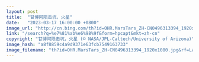```yaml
---
layout: post
title:  "甘博阿陨击坑，火星"
date:   "2023-03-17 16:00:00 +0800"
image_url: "http://cn.bing.com/th?id=OHR.MarsTars_ZH-CN0496313394_1920x1080.jpg&rf=LaDigue_1920x1080.jpg&pid=hp"
link: "/search?q=%e7%81%ab%e6%98%9f&form=hpcapt&mkt=zh-cn"
copyright: "甘博阿陨击坑，火星 (© NASA/JPL-Caltech/University of Arizona)"
image_hash: "a8f8859c4a9d9371e63fcb7549163733"
image_filename: "th?id=OHR.MarsTars_ZH-CN0496313394_1920x1080.jpg&rf=LaDigue_1920x1080.jpg&pid=hp"
---
```

